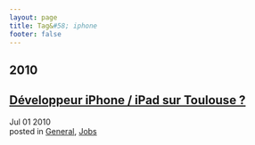 ```yaml
---
layout: page
title: Tag&#58; iphone
footer: false
---
```


<div id="blog-archives" class="category">
<h2>2010</h2>

<article>
<h1><a href="/2010/07/01/developpeur-iphone-ipad-sur-toulouse/index.html">Développeur iPhone / iPad sur Toulouse ?</a></h1>
<time datetime="2010-07-01T00:00:00-06:00" pubdate><span class='month'>Jul</span> <span class='day'>01</span> <span class='year'>2010</span></time>
<footer>
<span class="categories">posted in 
<a href='/categories/general/'>General</a>, <a href='/categories/jobs/'>Jobs</a></span>
</footer>
</article>
</div>
